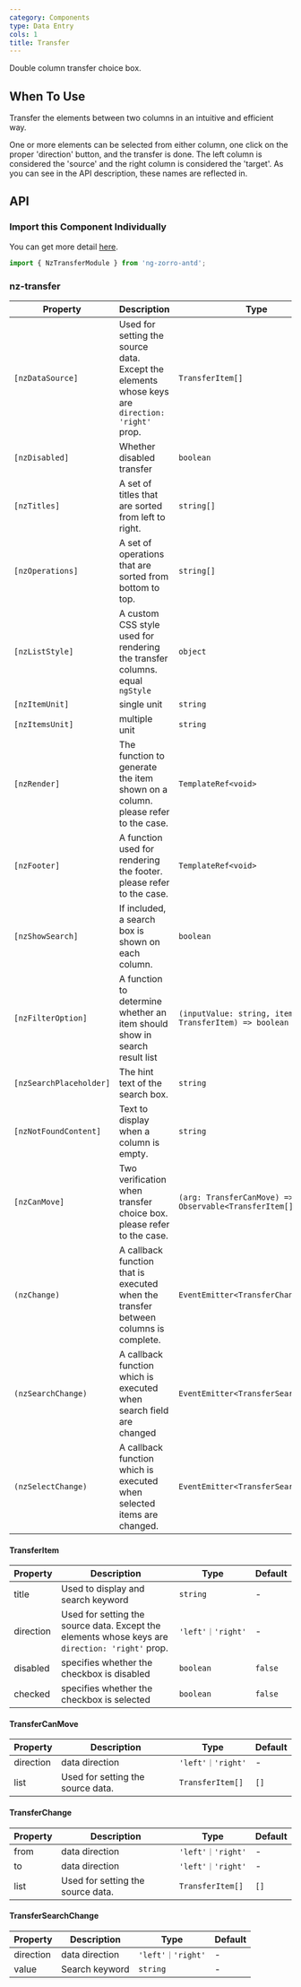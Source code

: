 ```yaml
---
category: Components
type: Data Entry
cols: 1
title: Transfer
---
```


Double column transfer choice box.

## When To Use

Transfer the elements between two columns in an intuitive and efficient way.

One or more elements can be selected from either column, one click on the proper 'direction' button, and the transfer is done. The left column is considered the 'source' and the right column is considered the 'target'. As you can see in the API description, these names are reflected in.

## API

### Import this Component Individually

You can get more detail [here](/docs/getting-started/en#import-a-component-individually).

```ts
import { NzTransferModule } from 'ng-zorro-antd';
```

### nz-transfer

| Property | Description | Type | Default |
| -------- | ----------- | ---- | ------- |
| `[nzDataSource]` | Used for setting the source data. Except the elements whose keys are `direction: 'right'` prop. | `TransferItem[]` | `[]` |
| `[nzDisabled]` | Whether disabled transfer | `boolean` | `false` |
| `[nzTitles]` | A set of titles that are sorted from left to right. | `string[]` | `['', '']` |
| `[nzOperations]` | A set of operations that are sorted from bottom to top. | `string[]` | `['', '']` |
| `[nzListStyle]` | A custom CSS style used for rendering the transfer columns. equal `ngStyle` | `object` | - |
| `[nzItemUnit]` | single unit | `string` | `'item'` |
| `[nzItemsUnit]` | multiple unit | `string` | `'items'` |
| `[nzRender]` | The function to generate the item shown on a column. please refer to the case. | `TemplateRef<void>` | - |
| `[nzFooter]` | A function used for rendering the footer. please refer to the case. | `TemplateRef<void>` | - |
| `[nzShowSearch]` | If included, a search box is shown on each column. | `boolean` | `false` |
| `[nzFilterOption]` | A function to determine whether an item should show in search result list | `(inputValue: string, item: TransferItem) => boolean` | - |
| `[nzSearchPlaceholder]` | The hint text of the search box. | `string` | `'Search here'` |
| `[nzNotFoundContent]` | Text to display when a column is empty. | `string` | `'The list is empty'` |
| `[nzCanMove]` | Two verification when transfer choice box. please refer to the case. | `(arg: TransferCanMove) => Observable<TransferItem[]>` | - |
| `(nzChange)` | A callback function that is executed when the transfer between columns is complete. | `EventEmitter<TransferChange>` | - |
| `(nzSearchChange)` | A callback function which is executed when search field are changed | `EventEmitter<TransferSearchChange>` | - |
| `(nzSelectChange)` | A callback function which is executed when selected items are changed. | `EventEmitter<TransferSearchChange>` | - |

#### TransferItem

| Property | Description | Type | Default |
| -------- | ----------- | ---- | ------- |
| title | Used to display and search keyword | `string` | - |
| direction | Used for setting the source data. Except the elements whose keys are `direction: 'right'` prop. | `'left'｜'right'` | - |
| disabled | specifies whether the checkbox is disabled | `boolean` | `false` |
| checked | specifies whether the checkbox is selected | `boolean` | `false` |

#### TransferCanMove

| Property | Description | Type | Default |
| -------- | ----------- | ---- | ------- |
| direction | data direction | `'left'｜'right'` | - |
| list | Used for setting the source data. | `TransferItem[]` | `[]` |

#### TransferChange

| Property | Description | Type | Default |
| -------- | ----------- | ---- | ------- |
| from | data direction | `'left'｜'right'` | - |
| to | data direction | `'left'｜'right'` | - |
| list | Used for setting the source data. | `TransferItem[]` | `[]` |

#### TransferSearchChange

| Property | Description | Type | Default |
| -------- | ----------- | ---- | ------- |
| direction | data direction | `'left'｜'right'` | - |
| value | Search keyword | `string` | - |
